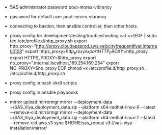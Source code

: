 - SAS administrator password pout-mores-vibrancy

- password for default user pout-mores-vibrancy

- connecting to bastion, then ansible controller, then other hosts.

- proxy config for development/testing/troubleshooting
        cat <<\EOF | sudo tee /etc/profile.d/http_proxy.sh
        export http_proxy="http://proxy.cloudopsprod.aws.velocityfrequentflyer.internal:3128"
        export https_proxy=$http_proxy
        export HTTP_PROXY=$http_proxy
        export HTTPS_PROXY=$http_proxy
        export no_proxy=".internal,localhost,169.254.169.254"
        export NO_PROXY=$no_proxy
        EOF
        chmod +x /etc/profile.d/http_proxy.sh
        . /etc/profile.d/http_proxy.sh

- proxy config in bash shell scripts

- proxy config in ansible playbooks

- mirror upload
        mirrormgr mirror --deployment-data ~/SAS_Viya_deployment_data.zip --platform x64-redhat-linux-6 --latest   --remove-old
        mirrormgr mirror --deployment-data ~/SAS_Viya_deployment_data.zip --platform x64-redhat-linux-7 --latest   --remove-old
        aws s3 sync $HOME/sas_repos/ s3://sas-viya-installation/mirror/
